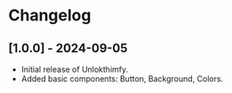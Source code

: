 # Changelog

## [1.0.0] - 2024-09-05

- Initial release of Unlokthimfy.
- Added basic components: Button, Background, Colors.

